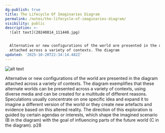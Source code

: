 ```yaml
---
dg-publish: true
title: The Lifecycle Of Imaginaries Diagram
permalink: /notes/the-lifecycle-of-imaginaries-diagram/
visibility: public
description: >-
  ![alt text](20240814_111440.jpg)


  Alternative or new configurations of the world are presented in the diagram
  attached across a variety of contexts. The diagram
updated: '2025-10-20T22:34:14.482Z'
---
```


![alt text](20240814_111440.jpg)

Alternative or new configurations of the world are presented in the diagram attached across a variety of contexts. The diagram exemplifies that these alternate worlds can be presented across a variety of contexts, using diverse media and can be created for a multitude of different reasons. Speculations usually concentrate on one specific idea and expand it to imagine a different version of the world or they create new artefacts and evidence based on this altered reality. The direction of this exploration is guided by certain agendas or interests, which shape the imagined scenario (B in the diagram) with the goal of influencing parts of the future world (C in the diagram). p28

